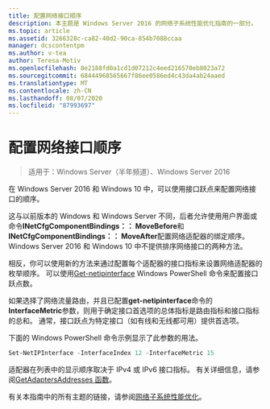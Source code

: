 ```yaml
---
title: 配置网络接口顺序
description: 本主题是 Windows Server 2016 的网络子系统性能优化指南的一部分。
ms.topic: article
ms.assetid: 3266328c-ca82-40d2-90ca-854b7088ccaa
manager: dcscontentpm
ms.author: v-tea
author: Teresa-Motiv
ms.openlocfilehash: 8e2188fd0a1cd1d07212c4eed216570eb8023a72
ms.sourcegitcommit: 68444968565667f86ee0586ed4c43da4ab24aaed
ms.translationtype: MT
ms.contentlocale: zh-CN
ms.lasthandoff: 08/07/2020
ms.locfileid: "87993697"
---
```

# <a name="configure-the-order-of-network-interfaces"></a>配置网络接口顺序

>适用于：Windows Server（半年频道）、Windows Server 2016

在 Windows Server 2016 和 Windows 10 中，可以使用接口跃点来配置网络接口的顺序。

这与以前版本的 Windows 和 Windows Server 不同，后者允许使用用户界面或命令**INetCfgComponentBindings：： MoveBefore**和**INetCfgComponentBindings：： MoveAfter**配置网络适配器的绑定顺序。 Windows Server 2016 和 Windows 10 中不提供排序网络接口的两种方法。

相反，你可以使用新的方法来通过配置每个适配器的接口指标来设置网络适配器的枚举顺序。 可以使用[Get-netipinterface](/powershell/module/nettcpip/set-netipinterface) Windows PowerShell 命令来配置接口跃点数。

如果选择了网络流量路由，并且已配置**get-netipinterface**命令的**InterfaceMetric**参数，则用于确定接口首选项的总体指标是路由指标和接口指标的总和。 通常，接口跃点为特定接口（如有线和无线都可用）提供首选项。

下面的 Windows PowerShell 命令示例显示了此参数的用法。

```powershell
Set-NetIPInterface -InterfaceIndex 12 -InterfaceMetric 15
```

适配器在列表中的显示顺序取决于 IPv4 或 IPv6 接口指标。  有关详细信息，请参阅[GetAdaptersAddresses 函数](/windows/win32/api/iphlpapi/nf-iphlpapi-getadaptersaddresses?f=255&MSPPError=-2147217396)。

有关本指南中的所有主题的链接，请参阅[网络子系统性能优化](net-sub-performance-top.md)。